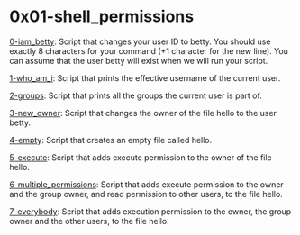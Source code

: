 # 0x01-shell_permissions  

[0-iam_betty](https://github.com/vessoutraore/alx-system_engineering-devops/tree/master/0x01-shell_permissions/0-iam_betty "0-iam_betty"): Script that changes your user ID to betty. You should use exactly 8 characters for your command (+1 character for the new line). You can assume that the user betty will exist when we will run your script.

[1-who_am_i](https://github.com/vessoutraore/alx-system_engineering-devops/tree/master/0x01-shell_permissions/1-who_am_i "1-who_am_i"): Script that prints the effective username of the current user.

[2-groups](https://github.com/vessoutraore/alx-system_engineering-devops/tree/master/0x01-shell_permissions/2-groups "2-groups"): Script that prints all the groups the current user is part of.

[3-new_owner](https://github.com/vessoutraore/alx-system_engineering-devops/tree/master/0x01-shell_permissions/3-new_owner "3-new_owner"): Script that changes the owner of the file hello to the user betty.

[4-empty](https://github.com/vessoutraore/alx-system_engineering-devops/tree/master/0x01-shell_permissions/4-empty "4-empty"): Script that creates an empty file called hello.

[5-execute](https://github.com/vessoutraore/alx-system_engineering-devops/tree/master/0x01-shell_permissions/5-execute "5-execute"): Script that adds execute permission to the owner of the file hello.

[6-multiple_permissions](https://github.com/vessoutraore/alx-system_engineering-devops/tree/master/0x01-shell_permissions/6-multiple_permissions "6-multiple_permissions"): Script that adds execute permission to the owner and the group owner, and read permission to other users, to the file hello.

[7-everybody](https://github.com/vessoutraore/alx-system_engineering-devops/tree/master/0x01-shell_permissions/7-everybody "7-everybody"): Script that adds execution permission to the owner, the group owner and the other users, to the file hello. 
